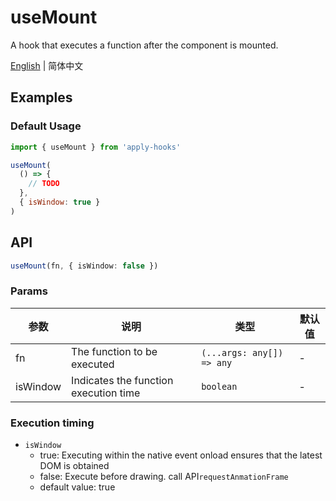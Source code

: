 # useMount

A hook that executes a function after the component is mounted.

[English](https://github.com/a572251465/w-hooks/blob/main/packages/src/useMount/index.en-US.md) | 简体中文

## Examples

### Default Usage

```js
import { useMount } from 'apply-hooks'

useMount(
  () => {
    // TODO
  },
  { isWindow: true }
)
```

## API

```typescript
useMount(fn, { isWindow: false })
```

### Params

| 参数     | 说明                                  | 类型                      | 默认值 |
| -------- | ------------------------------------- | ------------------------- | ------ |
| fn       | The function to be executed           | `(...args: any[]) => any` | -      |
| isWindow | Indicates the function execution time | `boolean`                 | -      |

### Execution timing

- `isWindow`
  - true: Executing within the native event onload ensures that the latest DOM is obtained
  - false: Execute before drawing. call API`requestAnmationFrame`
  - default value: true
